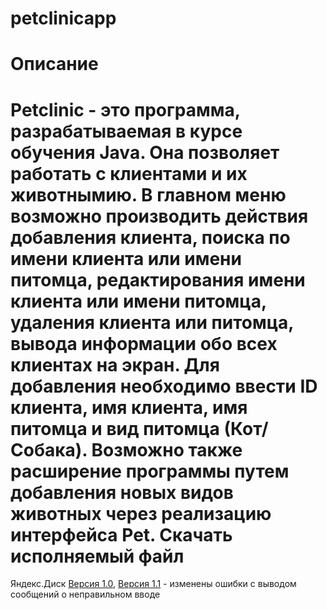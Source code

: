 # petclinicapp
Описание
=======
Petclinic - это программа, разрабатываемая в курсе обучения Java. Она позволяет работать с клиентами и их животнымию. В главном меню возможно производить действия добавления клиента, поиска по имени клиента или имени питомца, редактирования имени клиента или имени питомца, удаления клиента или питомца, вывода информации обо всех клиентах на экран. Для добавления необходимо ввести ID клиента, имя клиента, имя питомца и вид питомца (Кот/Собака). Возможно также расширение программы путем добавления новых видов животных через реализацию интерфейса Pet.
Скачать исполняемый файл
=======
Яндекс.Диск [Версия 1.0](https://yadi.sk/d/VCmh_byfm3z8X), [Версия 1.1](https://yadi.sk/d/l8G3P7xTmBwKF) - изменены ошибки с выводом сообщений о неправильном вводе

